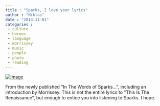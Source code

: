 ```yaml
---
title : "Sparks, I love your lyrics"
author : "Niklas"
date : "2013-11-01"
categories : 
 - culture
 - heroes
 - language
 - morrissey
 - music
 - people
 - photo
 - reading
---
```


[![image](https://niklasblog.com/wp-content/wpid-20131101_181502.jpg "20131101_181502.jpg")](https://niklasblog.com/wp-content/wpid-20131101_1815021.jpg)

From the newly published "In The Words of Sparks...", including an introduction by Morrissey. This is not the entire lyrics to "This Is The Renaissance", but enough to entice you into listening to Sparks. I hope.
